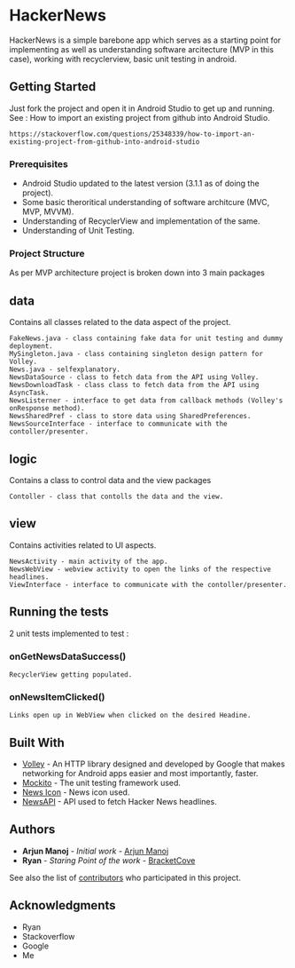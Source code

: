 # HackerNews

HackerNews is a simple barebone app which serves as a starting point for implementing as well as understanding software arcitecture (MVP in this case), working with recyclerview, basic unit testing in android.

## Getting Started

Just fork the project and open it in Android Studio to get up and running. 
See : How to import an existing project from github into Android Studio.

```
https://stackoverflow.com/questions/25348339/how-to-import-an-existing-project-from-github-into-android-studio
```

### Prerequisites

* Android Studio updated to the latest version (3.1.1 as of doing the project).
* Some basic theroritical understanding of software architcure (MVC, MVP, MVVM).
* Understanding of RecyclerView and implementation of the same.
* Understanding of Unit Testing.

### Project Structure

As per MVP architecture project is broken down into 3 main packages

## data

Contains all classes related to the data aspect of the project.

```
FakeNews.java - class containing fake data for unit testing and dummy deployment.
MySingleton.java - class containing singleton design pattern for Volley.
News.java - selfexplanatory.
NewsDataSource - class to fetch data from the API using Volley.
NewsDownloadTask - class class to fetch data from the API using AsyncTask.
NewsListerner - interface to get data from callback methods (Volley's onResponse method).
NewsSharedPref - class to store data using SharedPreferences.
NewsSourceInterface - interface to communicate with the contoller/presenter.
```

## logic

Contains a class to control data and the view packages

```
Contoller - class that contolls the data and the view.
```

## view

Contains activities related to UI aspects.

```
NewsActivity - main activity of the app.
NewsWebView - webview activity to open the links of the respective headlines.
ViewInterface - interface to communicate with the contoller/presenter.  
```


## Running the tests

2 unit tests implemented to test :

### onGetNewsDataSuccess()

```
RecyclerView getting populated.
```

### onNewsItemClicked()

```
Links open up in WebView when clicked on the desired Headine. 
```

## Built With

* [Volley](https://developer.android.com/training/volley/index.html) - An HTTP library designed and developed by Google that makes networking for Android apps easier and most importantly, faster. 
* [Mockito](http://site.mockito.org/) - The unit testing framework used.
* [News Icon](https://materialdesignicons.com/) - News icon used.
* [NewsAPI](https://newsapi.org/) - API used to fetch Hacker News headlines.


## Authors

* **Arjun Manoj** - *Initial work* - [Arjun Manoj](https://github.com/iamarjun)
* **Ryan** - *Staring Point of the work* - [BracketCove](https://github.com/BracketCove)

See also the list of [contributors](https://github.com/iamarjun/HackerNews/graphs/contributors) who participated in this project.


## Acknowledgments

* Ryan
* Stackoverflow
* Google
* Me

